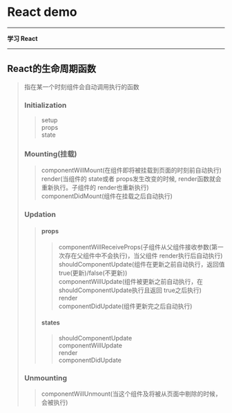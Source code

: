 # React demo
***
**学习 React**
***


## React的生命周期函数
> 指在某一个时刻组件会自动调用执行的函数
> ### Initialization
>> setup  
>> props  
>> state  
> ### Mounting(挂载)
>> componentWillMount(在组件即将被挂载到页面的时刻前自动执行)  
>> render(当组件的 state或者 props发生改变的时候, render函数就会重新执行。子组件的 render也重新执行)  
>> componentDidMount(组件在挂载之后自动执行)  
> ### Updation
>> #### props  
>>> componentWillReceiveProps(子组件从父组件接收参数(第一次存在父组件中不会执行)，当父组件 render执行后自动执行)  
>>> shouldComponentUpdate(组件在更新之前自动执行，返回值 true(更新)/false(不更新))  
>>> componentWillUpdate(组件被更新之前自动执行，在 shouldComponentUpdate执行且返回 true之后执行)  
>>> render  
>>> componentDidUpdate(组件更新完之后自动执行)  
>> #### states  
>>> shouldComponentUpdate  
>>> componentWillUpdate  
>>> render  
>>> componentDidUpdate  
> ### Unmounting
>> componentWillUnmount(当这个组件及将被从页面中剔除的时候，会被执行)
